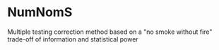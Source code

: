 # NumNomS
Multiple testing correction method based on a "no smoke without fire" trade-off of information and statistical power
